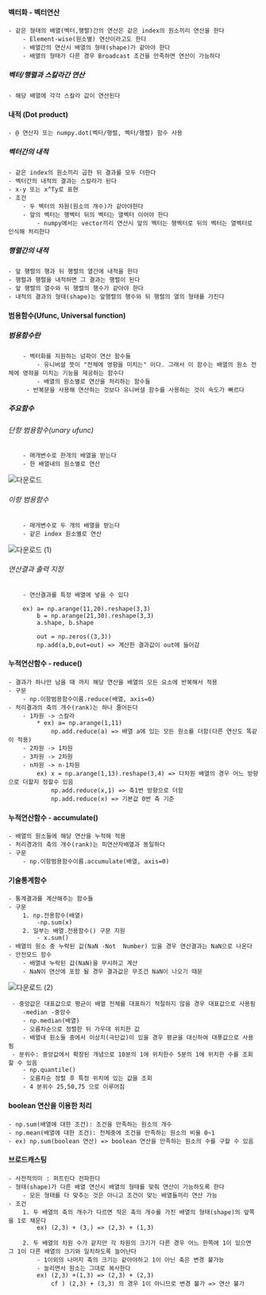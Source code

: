 #### 벡터화 - 벡터연산
    - 같은 형태의 배열(벡터,행렬)간의 연산은 같은 index의 원소끼리 연산을 한다
        - Element-wise(원소별) 연산이라고도 한다
        - 배열간의 연산시 배열의 형태(shape)가 같아야 한다
        - 배열의 형태가 다른 경우 Broadcast 조건을 만족하면 연산이 가능하다
        
##### 벡터/행렬과 스칼라간 연산

    - 해당 배열에 각각 스칼라 값이 연산된다

#### 내적 (Dot product)
    - @ 연산자 또는 numpy.dot(벡터/행렬, 벡터/행렬) 함수 사용
 ##### 벡터간의 내적
    - 같은 index의 원소끼리 곱한 뒤 결과를 모두 더한다
    - 벡터간의 내적의 결과는 스칼라가 된다
    - x·y 또는 x^Ty로 표현
    - 조건
        - 두 벡터의 차원(원소의 개수)가 같아야한다
        - 앞의 벡터는 행벡터 뒤의 벡터는 열벡터 이어야 한다
            - numpy에서는 vector끼리 연산시 앞의 벡터는 행벡터로 뒤의 벡터는 열벡터로 인식해 처리한다

 ##### 행렬간의 내적
    - 앞 행렬의 행과 뒤 행렬의 열간에 내적을 한다
    - 행렬과 행렬을 내적하면 그 결과는 행렬이 된다
    - 앞 행렬의 열수와 뒤 행렬의 행수가 같아야 한다
    - 내적의 결과의 형태(shape)는 앞행렬의 행수와 뒤 행렬의 열의 형태를 가진다

#### 범용함수(Ufunc, Universal function)

   ##### 범용함수란
        - 벡터화를 지원하는 넘파이 연산 함수들
            - 유니버셜 뜻이 "전체에 영향을 미치는" 이다. 그래서 이 함수는 배열의 원소 전체에 영햐을 미치는 기능을 제공하는 함수다
            - 배열의 원소별로 연산을 처리하는 함수들
         - 반복문을 사용해 연산하는 것보다 유니버셜 함수를 사용하는 것이 속도가 빠르다
      
   ##### 주요함수
   
   ###### 단항 범용함수(unary ufunc)
        - 매개변수로 한개의 배열을 받는다
        - 한 배열내의 원소별로 연산
  ![다운로드](https://user-images.githubusercontent.com/76146752/108631036-5b01b400-74ab-11eb-8d0c-a8918330e91e.png)
  
  
   ###### 이항 범용함수
        - 매개변수로 두 개의 배열을 받는다
        - 같은 index 원소별로 연산
   ![다운로드 (1)](https://user-images.githubusercontent.com/76146752/108644471-72b05b00-74f2-11eb-825e-491987cdd1a6.png)
   
   ###### 연산결과 출력 지정
        - 연산결과를 특정 배열에 넣을 수 있다
      
        ex) a= np.arange(11,20).reshape(3,3)
            b = np.arange(21,30).reshape(3,3)
            a.shape, b.shape
            
            out = np.zeros((3,3))
            np.add(a,b,out=out) => 계산한 결과값이 out에 들어감
            
 #### 누적연산함수 - reduce()
    - 결과가 하나만 남을 때 까지 해당 연산을 배열의 모든 요소에 반복해서 적용
    - 구문
        - np.이항범용함수이름.reduce(배열, axis=0)
    - 처리결과의 축의 개수(rank)는 하나 줄어든다
        - 1차원 -> 스칼라
            * ex) a= np.arange(1,11)
                np.add.reduce(a) => 배열 a에 있는 모든 원소를 더함(다른 연산도 똑같이 적용)
        - 2차원 -> 1차원
        - 3차원 -> 2차원
        - n차원 -> n-1차원
            ex) x = np.arange(1,13).reshape(3,4) => 다차원 배열의 경우 어느 방향으로 더할지 정할수 있음 
                np.add.reduce(x,1) => 축1번 방향으로 더함
                np.add.reduce(x) => 기본값 0번 축 기준
   
 #### 누적연산함수 - accumulate()
    - 배열의 원소들에 해당 연산을 누적해 적용
    - 처리경과의 축의 개수(rank)는 피연산자배열과 동일하다
    - 구문
        - np.이항범용함수이름.accumulate(배열, axis=0)

#### 기술통계함수
    - 통계결과를 계산해주는 함수들
    - 구문
        1. np.전용함수(배열)
            -np.sum(x)
        2. 일부는 배열.전용함수() 구문 지원
            - x.sum()
    - 배열의 원소 중 누락된 값(NaN -Not  Number) 있을 경우 연산결과는 NaN으로 나온다
    - 안전모드 함수
        - 배열내 누락된 값(NaN)을 무시하고 계산
        - NaN이 연산에 포함 될 경우 결과값은 무조건 NaN이 나오기 때문
        
   ![다운로드 (2)](https://user-images.githubusercontent.com/76146752/108646009-e9038c00-74f7-11eb-932a-bedb4e2504cd.png)

     - 중앙값은 대표값으로 평균이 배열 전체를 대표하기 적절하지 않을 경우 대표값으로 사용됨
        -median -중앙수
        - np.median(배열)
        - 오름차순으로 정렬한 뒤 가우데 위치한 값
        - 배열내 원소들 중에서 이상치(극단값)이 있을 경우 평균을 대신하여 대푯값으로 사용됨
     - 분위수: 중앙값에서 확장된 개념으로 10분의 1에 위치한수 5분의 1에 위치한 수를 조회할 수 있음 
        - np.quantile()
        - 오름차순 정렬 후 특정 위치에 있는 값을 조회
        - 4 분위수 25,50,75 으로 이루어짐

#### boolean 연산을 이용한 처리
    - np.sum(배열에 대한 조건): 조건을 만족하는 원소의 개수
    - np.mean(배열에 대한 조건): 전체중에 조건을 만족하는 원소의 비율 0~1
    - ex) np.sum(boolean 연산) => boolean 연산을 만족하는 원소의 수를 구할 수 있음

#### 브로드캐스팅
    - 사전적의미 : 퍼트린다 전파한다
    - 형태(shape)가 다른 배열 연산시 배열의 형태를 맞춰 연산이 가능하도록 한다
        - 모든 형태를 다 맞추는 것은 아니고 조건이 맞는 배열들끼리 연산 가능
    - 조건
        1. 두 배열의 축의 개수가 다르면 작은 축의 개수를 가진 배열의 형태(shape)의 앞쪽을 1로 채운다
            ex) (2,3) + (3,) => (2,3) + (1,3)
            
        2. 두 배열의 차원 수가 같지만 각 차원의 크기가 다른 경우 어느 한쪽에 1이 있으면 그 1이 다른 배열의 크기와 일치하도록 늘어난다
            - 1이외의 나머지 축의 크기는 같아야하고 1이 아닌 축은 변경 불가능
            - 늘리면서 원소는 그대로 복사한다
            ex) (2,3) +(1,3) => (2,3) + (2,3)
                cf ) (2,3) + (3,3) 의 경우 1이 아니므로 변경 불가 => 연산 불가

